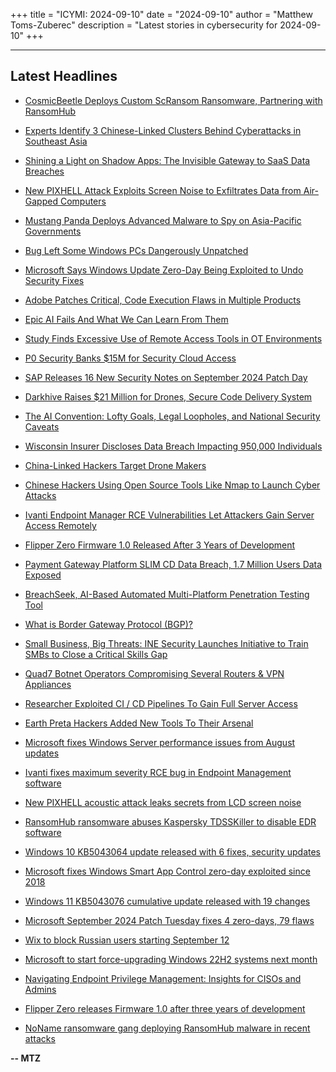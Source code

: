 +++
title = "ICYMI: 2024-09-10"
date = "2024-09-10"
author = "Matthew Toms-Zuberec"
description = "Latest stories in cybersecurity for 2024-09-10"
+++

---------------------------------------------------------------------------
## Latest Headlines
- [CosmicBeetle Deploys Custom ScRansom Ransomware, Partnering with RansomHub](https://thehackernews.com/2024/09/cosmicbeetle-deploys-custom-scransom.html)

- [Experts Identify 3 Chinese-Linked Clusters Behind Cyberattacks in Southeast Asia](https://thehackernews.com/2024/09/experts-identify-3-chinese-linked.html)

- [Shining a Light on Shadow Apps: The Invisible Gateway to SaaS Data Breaches](https://thehackernews.com/2024/09/shining-light-on-shadow-apps-invisible.html)

- [New PIXHELL Attack Exploits Screen Noise to Exfiltrates Data from Air-Gapped Computers](https://thehackernews.com/2024/09/new-pixhell-attack-exploits-screen.html)

- [Mustang Panda Deploys Advanced Malware to Spy on Asia-Pacific Governments](https://thehackernews.com/2024/09/mustang-panda-deploys-advanced-malware.html)

- [Bug Left Some Windows PCs Dangerously Unpatched](https://krebsonsecurity.com/2024/09/bug-left-some-windows-pcs-dangerously-unpatched/)

- [Microsoft Says Windows Update Zero-Day Being Exploited to Undo Security Fixes](https://www.securityweek.com/microsoft-says-windows-update-zero-day-being-exploited-to-undo-security-fixes/)

- [Adobe Patches Critical, Code Execution Flaws in Multiple Products](https://www.securityweek.com/adobe-patches-critical-code-execution-flaws-in-multiple-products/)

- [Epic AI Fails And What We Can Learn From Them](https://www.securityweek.com/epic-ai-fails-and-what-we-can-learn-from-them/)

- [Study Finds Excessive Use of Remote Access Tools in OT Environments](https://www.securityweek.com/study-finds-excessive-use-of-remote-access-tools-in-ot-environments/)

- [P0 Security Banks $15M for Security Cloud Access](https://www.securityweek.com/p0-security-banks-15m-for-security-cloud-access/)

- [SAP Releases 16 New Security Notes on September 2024 Patch Day](https://www.securityweek.com/sap-releases-16-new-security-notes-on-september-2024-patch-day/)

- [Darkhive Raises $21 Million for Drones, Secure Code Delivery System](https://www.securityweek.com/darkhive-raises-21-million-for-drones-secure-code-delivery-system/)

- [The AI Convention: Lofty Goals, Legal Loopholes, and National Security Caveats](https://www.securityweek.com/the-ai-convention-lofty-goals-legal-loopholes-and-national-security-caveats/)

- [Wisconsin Insurer Discloses Data Breach Impacting 950,000 Individuals](https://www.securityweek.com/wisconsin-insurer-discloses-data-breach-impacting-950000-individuals/)

- [China-Linked Hackers Target Drone Makers](https://www.securityweek.com/china-linked-hackers-target-drone-makers-in-taiwan/)

- [Chinese Hackers Using Open Source Tools Like Nmap to Launch Cyber Attacks](https://cybersecuritynews.com/chinese-hackers-cyber-attacks/)

- [Ivanti Endpoint Manager RCE Vulnerabilities Let Attackers Gain Server Access Remotely](https://cybersecuritynews.com/ivanti-endpoint-manager-rce-vulnerability/)

- [Flipper Zero Firmware 1.0 Released After 3 Years of Development](https://cybersecuritynews.com/flipper-zero-firmware-1-0-released/)

- [Payment Gateway Platform SLIM CD Data Breach, 1.7 Million Users Data Exposed](https://cybersecuritynews.com/slim-cd-breach-1-7m-exposed/)

- [BreachSeek, AI-Based Automated Multi-Platform Penetration Testing Tool](https://cybersecuritynews.com/breachseek-penetration-testing/)

- [What is Border Gateway Protocol (BGP)?](https://cybersecuritynews.com/what-is-border-gateway-protocol-bgp/)

- [Small Business, Big Threats: INE Security Launches Initiative to Train SMBs to Close a Critical Skills Gap](https://cybersecuritynews.com/ine-security-launches-initiative-to-train-smbs-to-close-a-critical-skills-gap/)

- [Quad7 Botnet Operators Compromising Several Routers & VPN Appliances](https://cybersecuritynews.com/quad7-botnet-compromises-routers-vpns/)

- [Researcher Exploited CI / CD Pipelines To Gain Full Server Access](https://cybersecuritynews.com/ci-cd-pipeline-exploit/)

- [Earth Preta Hackers Added New Tools To Their Arsenal](https://cybersecuritynews.com/earth-preta-hackers-new-tools-arsenal/)

- [Microsoft fixes Windows Server performance issues from August updates](https://www.bleepingcomputer.com/news/microsoft/microsoft-fixes-windows-server-performance-issues-from-august-updates/)

- [Ivanti fixes maximum severity RCE bug in Endpoint Management software](https://www.bleepingcomputer.com/news/security/ivanti-fixes-maximum-severity-rce-bug-in-endpoint-management-software/)

- [New PIXHELL acoustic attack leaks secrets from LCD screen noise](https://www.bleepingcomputer.com/news/security/new-pixhell-acoustic-attack-leaks-secrets-from-lcd-screen-noise/)

- [RansomHub ransomware abuses Kaspersky TDSSKiller to disable EDR software](https://www.bleepingcomputer.com/news/security/ransomhub-ransomware-abuses-kaspersky-tdsskiller-to-disable-edr-software/)

- [Windows 10 KB5043064 update released with 6 fixes, security updates](https://www.bleepingcomputer.com/news/microsoft/windows-10-kb5043064-update-released-with-6-fixes-security-updates/)

- [Microsoft fixes Windows Smart App Control zero-day exploited since 2018](https://www.bleepingcomputer.com/news/microsoft/microsoft-fixes-windows-smart-app-control-zero-day-exploited-since-2018/)

- [Windows 11 KB5043076 cumulative update released with 19 changes](https://www.bleepingcomputer.com/news/microsoft/windows-11-kb5043076-cumulative-update-released-with-19-changes/)

- [Microsoft September 2024 Patch Tuesday fixes 4 zero-days, 79 flaws](https://www.bleepingcomputer.com/news/microsoft/microsoft-september-2024-patch-tuesday-fixes-4-zero-days-79-flaws/)

- [Wix to block Russian users starting September 12](https://www.bleepingcomputer.com/news/legal/wix-to-block-russian-users-starting-september-12/)

- [Microsoft to start force-upgrading Windows 22H2 systems next month](https://www.bleepingcomputer.com/news/microsoft/microsoft-to-start-force-upgrading-windows-22h2-systems-next-month/)

- [Navigating Endpoint Privilege Management: Insights for CISOs and Admins](https://www.bleepingcomputer.com/news/security/navigating-endpoint-privilege-management-insights-for-cisos-and-admins/)

- [Flipper Zero releases Firmware 1.0 after three years of development](https://www.bleepingcomputer.com/news/hardware/flipper-zero-releases-firmware-10-after-three-years-of-development/)

- [NoName ransomware gang deploying RansomHub malware in recent attacks](https://www.bleepingcomputer.com/news/security/noname-ransomware-gang-deploying-ransomhub-malware-in-recent-attacks/)

**-- MTZ**